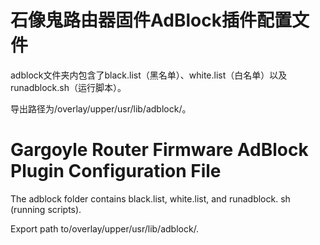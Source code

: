 # 石像鬼路由器固件AdBlock插件配置文件

adblock文件夹内包含了black.list（黑名单）、white.list（白名单）以及runadblock.sh（运行脚本）。

导出路径为/overlay/upper/usr/lib/adblock/。

# Gargoyle Router Firmware AdBlock Plugin Configuration File

The adblock folder contains black.list, white.list, and runadblock. sh (running scripts).

Export path to/overlay/upper/usr/lib/adblock/. 
